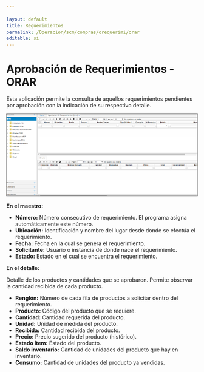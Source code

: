 ```yaml
---

layout: default
title: Requerimientos
permalink: /Operacion/scm/compras/orequerimi/orar
editable: si
---
```



# Aprobación de Requerimientos - ORAR

Esta aplicación permite la consulta de aquellos requerimientos pendientes por aprobación con la indicación de su respectivo detalle.  

![](orar1.png)

**En el maestro:**

+ **Número:** Número consecutivo de requerimiento. El programa asigna automáticamente este número.  
+ **Ubicación:** Identificación y nombre del lugar desde donde se efectúa el requerimiento.  
+ **Fecha:** Fecha en la cual se genera el requerimiento.  
+ **Solicitante:** Usuario o instancia de donde nace el requerimiento.  
+ **Estado:** Estado en el cual se encuentra el requerimiento.  

**En el detalle:**

Detalle de los productos y cantidades que se aprobaron. Permite observar la cantidad recibida de cada producto.  

* **Renglón:** Número de cada fila de productos a solicitar dentro del requerimiento.  
* **Producto:** Código del producto que se requiere.  
* **Cantidad:** Cantidad requerida del producto.  
* **Unidad:** Unidad de medida del producto.  
* **Recibida:** Cantidad recibida del producto.  
* **Precio:** Precio sugerido del producto (histórico).  
* **Estado ítem:** Estado del producto.  
* **Saldo inventario:** Cantidad de unidades del producto que hay en inventario.  
* **Consumo:** Cantidad de unidades del producto ya vendidas.  













